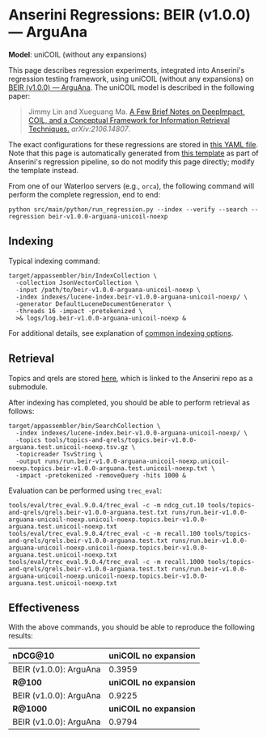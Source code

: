 # Anserini Regressions: BEIR (v1.0.0) &mdash; ArguAna

**Model**: uniCOIL (without any expansions)

This page describes regression experiments, integrated into Anserini's regression testing framework, using uniCOIL (without any expansions) on [BEIR (v1.0.0) &mdash; ArguAna](http://beir.ai/).
The uniCOIL model is described in the following paper:

> Jimmy Lin and Xueguang Ma. [A Few Brief Notes on DeepImpact, COIL, and a Conceptual Framework for Information Retrieval Techniques.](https://arxiv.org/abs/2106.14807) _arXiv:2106.14807_.

The exact configurations for these regressions are stored in [this YAML file](../../src/main/resources/regression/beir-v1.0.0-arguana-unicoil-noexp.yaml).
Note that this page is automatically generated from [this template](../../src/main/resources/docgen/templates/beir-v1.0.0-arguana-unicoil-noexp.template) as part of Anserini's regression pipeline, so do not modify this page directly; modify the template instead.

From one of our Waterloo servers (e.g., `orca`), the following command will perform the complete regression, end to end:

```
python src/main/python/run_regression.py --index --verify --search --regression beir-v1.0.0-arguana-unicoil-noexp
```

## Indexing

Typical indexing command:

```
target/appassembler/bin/IndexCollection \
  -collection JsonVectorCollection \
  -input /path/to/beir-v1.0.0-arguana-unicoil-noexp \
  -index indexes/lucene-index.beir-v1.0.0-arguana-unicoil-noexp/ \
  -generator DefaultLuceneDocumentGenerator \
  -threads 16 -impact -pretokenized \
  >& logs/log.beir-v1.0.0-arguana-unicoil-noexp &
```

For additional details, see explanation of [common indexing options](common-indexing-options.md).

## Retrieval

Topics and qrels are stored [here](https://github.com/castorini/anserini-tools/tree/master/topics-and-qrels), which is linked to the Anserini repo as a submodule.

After indexing has completed, you should be able to perform retrieval as follows:

```
target/appassembler/bin/SearchCollection \
  -index indexes/lucene-index.beir-v1.0.0-arguana-unicoil-noexp/ \
  -topics tools/topics-and-qrels/topics.beir-v1.0.0-arguana.test.unicoil-noexp.tsv.gz \
  -topicreader TsvString \
  -output runs/run.beir-v1.0.0-arguana-unicoil-noexp.unicoil-noexp.topics.beir-v1.0.0-arguana.test.unicoil-noexp.txt \
  -impact -pretokenized -removeQuery -hits 1000 &
```

Evaluation can be performed using `trec_eval`:

```
tools/eval/trec_eval.9.0.4/trec_eval -c -m ndcg_cut.10 tools/topics-and-qrels/qrels.beir-v1.0.0-arguana.test.txt runs/run.beir-v1.0.0-arguana-unicoil-noexp.unicoil-noexp.topics.beir-v1.0.0-arguana.test.unicoil-noexp.txt
tools/eval/trec_eval.9.0.4/trec_eval -c -m recall.100 tools/topics-and-qrels/qrels.beir-v1.0.0-arguana.test.txt runs/run.beir-v1.0.0-arguana-unicoil-noexp.unicoil-noexp.topics.beir-v1.0.0-arguana.test.unicoil-noexp.txt
tools/eval/trec_eval.9.0.4/trec_eval -c -m recall.1000 tools/topics-and-qrels/qrels.beir-v1.0.0-arguana.test.txt runs/run.beir-v1.0.0-arguana-unicoil-noexp.unicoil-noexp.topics.beir-v1.0.0-arguana.test.unicoil-noexp.txt
```

## Effectiveness

With the above commands, you should be able to reproduce the following results:

| **nDCG@10**                                                                                                  | **uniCOIL no expansion**|
|:-------------------------------------------------------------------------------------------------------------|-----------|
| BEIR (v1.0.0): ArguAna                                                                                       | 0.3959    |
| **R@100**                                                                                                    | **uniCOIL no expansion**|
| BEIR (v1.0.0): ArguAna                                                                                       | 0.9225    |
| **R@1000**                                                                                                   | **uniCOIL no expansion**|
| BEIR (v1.0.0): ArguAna                                                                                       | 0.9794    |

